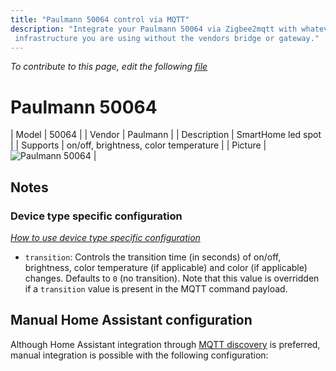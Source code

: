 ```yaml
---
title: "Paulmann 50064 control via MQTT"
description: "Integrate your Paulmann 50064 via Zigbee2mqtt with whatever smart home
 infrastructure you are using without the vendors bridge or gateway."
---
```


*To contribute to this page, edit the following
[file](https://github.com/Koenkk/zigbee2mqtt.io/blob/master/docs/devices/50064.md)*

# Paulmann 50064

| Model | 50064  |
| Vendor  | Paulmann  |
| Description | SmartHome led spot |
| Supports | on/off, brightness, color temperature |
| Picture | ![Paulmann 50064](./assets/devices/50064.jpg) |

## Notes


### Device type specific configuration
*[How to use device type specific configuration](../information/configuration.md)*


* `transition`: Controls the transition time (in seconds) of on/off, brightness,
color temperature (if applicable) and color (if applicable) changes. Defaults to `0` (no transition).
Note that this value is overridden if a `transition` value is present in the MQTT command payload.


## Manual Home Assistant configuration
Although Home Assistant integration through [MQTT discovery](../integration/home_assistant) is preferred,
manual integration is possible with the following configuration:
